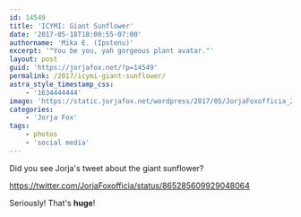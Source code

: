 ```yaml
---
id: 14549
title: 'ICYMI: Giant Sunflower'
date: '2017-05-18T18:00:55-07:00'
authorname: 'Mika E. (Ipstenu)'
excerpt: '"You be you, yah gorgeous plant avatar."'
layout: post
guid: 'https://jorjafox.net/?p=14549'
permalink: /2017/icymi-giant-sunflower/
astra_style_timestamp_css:
    - '1634444444'
image: 'https://static.jorjafox.net/wordpress/2017/05/JorjaFoxofficia_2017-May-18.jpg'
categories:
    - 'Jorja Fox'
tags:
    - photos
    - 'social media'
---
```


Did you see Jorja's tweet about the giant sunflower?

https://twitter.com/JorjaFoxofficia/status/865285609929048064

Seriously! That's **huge**!
